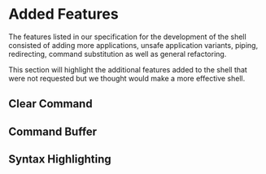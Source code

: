# Added Features

The features listed in our specification for the development of the shell consisted of adding more applications, unsafe application variants, piping, redirecting, command substitution as well as general refactoring.

This section will highlight the additional features added to the shell that were not requested but we thought would make a more effective shell.

## Clear Command

## Command Buffer

## Syntax Highlighting 
